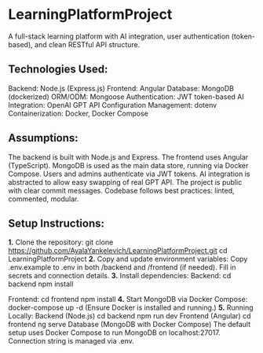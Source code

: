 # LearningPlatformProject
A full-stack learning platform with AI integration, user authentication (token-based), and clean RESTful API structure.
## Technologies Used:
Backend: Node.js (Express.js)
Frontend: Angular
Database: MongoDB (dockerized)
ORM/ODM: Mongoose
Authentication: JWT token-based
AI Integration: OpenAI GPT API
Configuration Management: dotenv
Containerization: Docker, Docker Compose

## Assumptions:
The backend is built with Node.js and Express.
The frontend uses Angular (TypeScript).
MongoDB is used as the main data store, running via Docker Compose.
Users and admins authenticate via JWT tokens.
AI integration is abstracted to allow easy swapping of real GPT API.
The project is public with clear commit messages.
Codebase follows best practices: linted, commented, modular.

## Setup Instructions:
**1.** Clone the repository:
git clone https://github.com/AyalaYankelevich/LearningPlatformProject.git
cd LearningPlatformProject
**2.** Copy and update environment variables:
Copy .env.example to .env in both /backend and /frontend (if needed).
Fill in secrets and connection details.
**3.** Install dependencies:
Backend:
cd backend
npm install

Frontend:
cd frontend
npm install
**4.** Start MongoDB via Docker Compose:
docker-compose up -d   (Ensure Docker is installed and running.)
**5.** Running Locally:
Backend (Node.js)
cd backend
npm run dev
Frontend (Angular)
cd frontend
ng serve
Database (MongoDB with Docker Compose)
The default setup uses Docker Compose to run MongoDB on localhost:27017.
Connection string is managed via .env.
